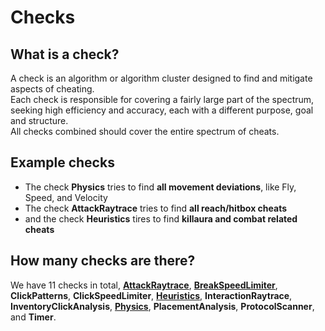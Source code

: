 # Checks

## What is a check?
A check is an algorithm or algorithm cluster designed to find and mitigate aspects of cheating.<br>
Each check is responsible for covering a fairly large part of the spectrum, seeking high efficiency and accuracy,
each with a different purpose, goal and structure.<br>
All checks combined should cover the entire spectrum of cheats.<br>

## Example checks

* The check **Physics** tries to find **all movement deviations**, like Fly, Speed, and Velocity
* The check **AttackRaytrace** tries to find **all reach/hitbox cheats**
* and the check **Heuristics** tires to find **killaura and combat related cheats**

## How many checks are there?

We have 11 checks in total,
[**AttackRaytrace**](/mechanics/checks-02-attackraytrace.md), [**BreakSpeedLimiter**](/mechanics/checks-03-breakspeedlimiter.md), **ClickPatterns**, **ClickSpeedLimiter**,
[**Heuristics**](/mechanics/checks-06-heuristics.md), **InteractionRaytrace**, **InventoryClickAnalysis**, [**Physics**](/mechanics/checks-09-physics.md), **PlacementAnalysis**,
**ProtocolScanner**, and **Timer**.